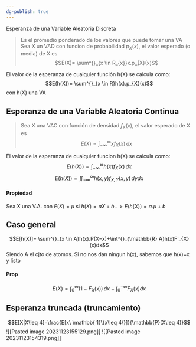 ```yaml
---
dg-publish: true
---
```

Esperanza de una Variable Aleatoria Discreta
 > Es el promedio ponderado de los valores que puede tomar una VA
 > Sea X un VAD con funcion de probabilidad $p_X(x)$, el valor esperado (o media) de X es $$E(X)= \sum^{}_{x \in R_{x}}x.p_{X}(x)$$
 
 El valor de la esperanza de cualquier función h(X) se calcula como: 
 $$E(h(X))= \sum^{}_{x \in R}h(x).p_{X}(x)$$
 con h(X) una VA
## Esperanza de una Variable Aleatoria Continua 
> Sea X una VAC con función de densidad $f_X(x)$, el valor esperado de X es 
> $$E(X)= \int_{-\infty}^\infty  xf_{X}(x)\, dx $$

El valor de la esperanza de cualquier funcion h(X) se calcula como: 
$$E(h(X))= \int_{-\infty}^\infty  h(x)f_{X}(x)\, dx $$
$$E(h(X))= \iint_{-\infty}^\infty  h(x,y)f_{X,Y}(x,y)\, dydx$$
#### Propiedad 
Sea X una V.A. con $E(X)=\mu$ si $h(X)= aX+b -> E(h(X))=a.\mu+b$ 

## Caso general 
$$E[h(X)]= \sum^{}_{x \in A}h(x).P(X=x)+\int^{}_{\mathbb{R}  A}h(x)F'_{X}(x)dx$$
Siendo A el cjto de atomos. Si no nos dan ningun h(x), sabemos que h(x)=x y listo

#### Prop 
$$E(X)=\int_{0}^{\infty}(1-F_{X}(x))  \, dx - \int^{-\infty}_{0}F_{X}(x)dx $$

## Esperanza truncada (truncamiento) 
$$E[X|X\leq 4]=\frac{E[x\ \mathbb{ 1}\{x\leq 4\}]}{\mathbb{P}(X\leq 4)}$$
![[Pasted image 20231123155129.png]]
![[Pasted image 20231123154319.png]]